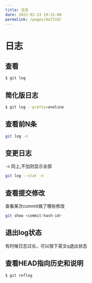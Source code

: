 ```yaml
---
title: 日志
date: 2022-02-23 19:31:00
permalink: /pages/ba7319/
---
```


# 日志

## 查看

```bash
$ git log
```

## 简化版日志

```bash
$ git log --pretty=oneline
```

## 查看前N条  

```bash
git log -n
```

## 变更日志

`-n` 同上,不加则显示全部

```bash
git log --stat -n
```

## 查看提交修改
查看某次commit做了哪些修改

```bash
git show <commit-hash-id>
```

## 退出log状态

有时候日志过长，可以按下英文q退出状态

## 查看HEAD指向历史和说明

```bash
$ git reflog
```
